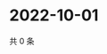 # 2022-10-01

共 0 条

<!-- BEGIN WEIBO -->
<!-- 最后更新时间 Sat Oct 01 2022 19:15:52 GMT+0800 (China Standard Time) -->

<!-- END WEIBO -->
